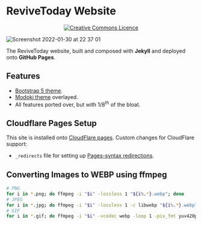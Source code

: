 # ReviveToday Website

<p align="center">
<a rel="license" href="http://creativecommons.org/licenses/by-nc-sa/4.0/"><img alt="Creative Commons Licence" style="border-width:0" src="https://i.creativecommons.org/l/by-nc-sa/4.0/80x15.png" /></a>
</p>

![Screenshot 2022-01-30 at 22 37 01](https://user-images.githubusercontent.com/11209477/151720833-73527e6f-6575-44db-ba2a-f61163db2d99.png)

The ReviveToday website, built and composed with **Jekyll** and deployed onto **GitHub Pages**. 

## Features

* [Bootstrap 5 theme](https://github.com/jonaharagon/jekyll-bootstrap-theme).
* [Modoki theme](https://github.com/ReviveToday/Modoki) overlayed.
* All features ported over, but with 1/8<sup>th</sup> of the bloat.

## Cloudflare Pages Setup

This site is installed onto [CloudFlare pages](https://revivetoday.pages.dev). Custom changes for CloudFlare support:

* `_redirects` file for setting up [Pages-syntax redirections](https://developers.cloudflare.com/pages/platform/redirects).

## Converting Images to WEBP using ffmpeg

```bash
# PNG
for i in *.png; do ffmpeg -i "$i" -lossless 1 "${i%.*}.webp"; done
# JPEG
for i in *.jpg; do ffmpeg -i "$i" -lossless 1 -c libwebp "${i%.*}.webp"; done
# GIF
for i in *.gif; do ffmpeg -i "$i" -vcodec webp -loop 1 -pix_fmt yuv420p "${i%.*}.webp"; done
```
